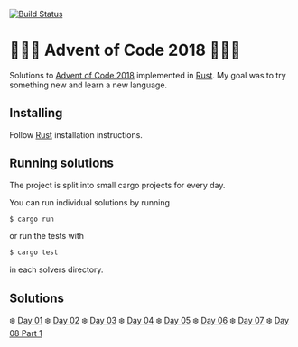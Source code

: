 [![Build Status](https://travis-ci.org/Cadiac/adventofcode.svg?branch=2018)](https://travis-ci.org/Cadiac/adventofcode)

# 🎄🎄🎄 Advent of Code 2018 🎄🎄🎄  

Solutions to [Advent of Code 2018](https://adventofcode.com/) implemented in [Rust](https://www.rust-lang.org).
My goal was to try something new and learn a new language.

## Installing

Follow [Rust](https://www.rust-lang.org/en-US/install.html) installation instructions.

## Running solutions

The project is split into small cargo projects for every day.

You can run individual solutions by running

```bash
$ cargo run
```

or run the tests with

```bash
$ cargo test
```

in each solvers directory.

## Solutions

❄️ [Day 01](day01/src/main.rs)
❄️ [Day 02](day02/src/main.rs)
❄️ [Day 03](day03/src/main.rs)
❄️ [Day 04](day04/src/main.rs)
❄️ [Day 05](day05/src/main.rs)
❄️ [Day 06](day06/src/main.rs)
❄️ [Day 07](day07/src/main.rs)
❄️ [Day 08 Part 1](day08/src/main.rs)
